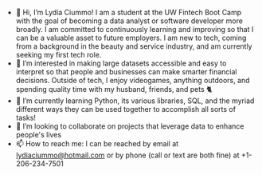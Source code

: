 - 👋 Hi, I’m Lydia Ciummo! I am a student at the UW Fintech Boot Camp with the goal of becoming a data analyst or software developer more broadly. I am committed to continuously learning and improving so that I can be a valuable asset to future employers. I am new to tech, coming from a background in the beauty and service industry, and am currently seeking my first tech role.
- 👀 I’m interested in making large datasets accessible and easy to interpret so that people and businesses can make smarter financial decisions. Outside of tech, I enjoy videogames, anything outdoors, and spending quality time with my husband, friends, and pets 🐈 
- 🌱 I’m currently learning Python, its various libraries, SQL, and the myriad different ways they can be used together to accomplish all sorts of tasks!
- 💞️ I’m looking to collaborate on projects that leverage data to enhance people's lives
- 📫 How to reach me: I can be reached by email at lydiaciummo@hotmail.com or by phone (call or text are both fine) at +1-206-234-7501
<!---
lydiaciummo/lydiaciummo is a ✨ special ✨ repository because its `README.md` (this file) appears on your GitHub profile.
You can click the Preview link to take a look at your changes.
--->
